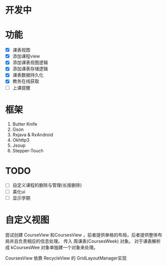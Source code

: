 # 开发中

# 功能
- [x] 课表视图
- [x] 添加课程view
- [x] 添加课表视图逻辑
- [x] 添加课表存储逻辑
- [x] 课表数据持久化
- [x] 教务在线获取
- [ ] 上课提醒
# 框架
1. Butter Knife
2. Gson
3. Rxjava & RxAndroid
4. Okhttp3
5. Jsoup
6. Stepper-Touch
# TODO
- [ ] 自定义课程的删除与管理(长按删除)
- [ ] 美化ui
- [ ] 显示学期
# 自定义视图
尝试创建 CourseView 和CoursesView ，前者提供单格的布局，后者提供整体布局并且负责相应的信息处理。
传入 周课表(CoursesWeek) 对象。
对于课表解析成 kCoursesWee 对象单独建一个对象来处理。

CoursesView 依靠 RecycleView 的 GridLayoutManager实现

